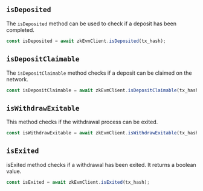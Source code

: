 ## `isDeposited`

The `isDeposited` method can be used to check if a deposit has been completed.

```js
const isDeposited = await zkEvmClient.isDeposited(tx_hash);
```

## `isDepositClaimable`

The `isDepositClaimable` method checks if a deposit can be claimed on the network.

```js
const isDepositClaimable = await zkEvmClient.isDepositClaimable(tx_hash);
```

## `isWithdrawExitable`

This method checks if the withdrawal process can be exited.

```js
const isWithdrawExitable = await zkEvmClient.isWithdrawExitable(tx_hash);
```

## `isExited`

isExited method checks if a withdrawal has been exited. It returns a boolean value.

```js
const isExited = await zkEvmClient.isExited(tx_hash);
```